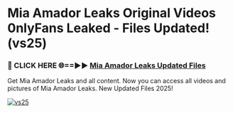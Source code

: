 # Mia Amador Leaks Original Videos 0nlyFans Leaked - Files Updated! (vs25)

<h3>🔴 CLICK HERE 🌐==►► <a href="https://tinyurl.com/4seja8ks" rel="nofollow">Mia Amador Leaks Updated Files</a></h3>

Get Mia Amador Leaks and all content. Now you can access all videos and pictures of Mia Amador Leaks. New Updated Files 2025!

[![vs25](https://i.imgur.com/EWjZXRe.gif)](https://tinyurl.com/4seja8ks)

